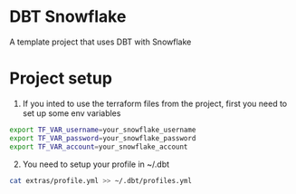 # DBT Snowflake
A template project that uses DBT with Snowflake

# Project setup
1. If you inted to use the terraform files from the project, first you need to set up some env variables
```sh
export TF_VAR_username=your_snowflake_username
export TF_VAR_password=your_snowflake_password
export TF_VAR_account=your_snowflake_account
```
2. You need to setup your profile in ~/.dbt
```sh
cat extras/profile.yml >> ~/.dbt/profiles.yml
```


